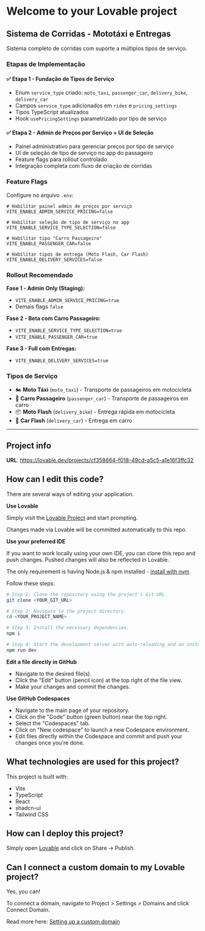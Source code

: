 # Welcome to your Lovable project

## Sistema de Corridas - Mototáxi e Entregas

Sistema completo de corridas com suporte a múltiplos tipos de serviço.

### Etapas de Implementação

#### ✅ Etapa 1 - Fundação de Tipos de Serviço
- Enum `service_type` criado: `moto_taxi`, `passenger_car`, `delivery_bike`, `delivery_car`
- Campos `service_type` adicionados em `rides` e `pricing_settings`
- Tipos TypeScript atualizados
- Hook `usePricingSettings` parametrizado por tipo de serviço

#### ✅ Etapa 2 - Admin de Preços por Serviço + UI de Seleção
- Painel administrativo para gerenciar preços por tipo de serviço
- UI de seleção de tipo de serviço no app do passageiro
- Feature flags para rollout controlado
- Integração completa com fluxo de criação de corridas

### Feature Flags

Configure no arquivo `.env`:

```env
# Habilitar painel admin de preços por serviço
VITE_ENABLE_ADMIN_SERVICE_PRICING=false

# Habilitar seleção de tipo de serviço no app
VITE_ENABLE_SERVICE_TYPE_SELECTION=false

# Habilitar tipo "Carro Passageiro"
VITE_ENABLE_PASSENGER_CAR=false

# Habilitar tipos de entrega (Moto Flash, Car Flash)
VITE_ENABLE_DELIVERY_SERVICES=false
```

### Rollout Recomendado

**Fase 1 - Admin Only (Staging):**
- `VITE_ENABLE_ADMIN_SERVICE_PRICING=true`
- Demais flags `false`

**Fase 2 - Beta com Carro Passageiro:**
- `VITE_ENABLE_SERVICE_TYPE_SELECTION=true`
- `VITE_ENABLE_PASSENGER_CAR=true`

**Fase 3 - Full com Entregas:**
- `VITE_ENABLE_DELIVERY_SERVICES=true`

### Tipos de Serviço

- 🏍️ **Moto Táxi** (`moto_taxi`) - Transporte de passageiros em motocicleta
- 🚗 **Carro Passageiro** (`passenger_car`) - Transporte de passageiros em carro
- 📦 **Moto Flash** (`delivery_bike`) - Entrega rápida em motocicleta
- 🚚 **Car Flash** (`delivery_car`) - Entrega em carro

---

## Project info

**URL**: https://lovable.dev/projects/cf358664-f018-49cd-a5c5-a1e16f3ffc32

## How can I edit this code?

There are several ways of editing your application.

**Use Lovable**

Simply visit the [Lovable Project](https://lovable.dev/projects/cf358664-f018-49cd-a5c5-a1e16f3ffc32) and start prompting.

Changes made via Lovable will be committed automatically to this repo.

**Use your preferred IDE**

If you want to work locally using your own IDE, you can clone this repo and push changes. Pushed changes will also be reflected in Lovable.

The only requirement is having Node.js & npm installed - [install with nvm](https://github.com/nvm-sh/nvm#installing-and-updating)

Follow these steps:

```sh
# Step 1: Clone the repository using the project's Git URL.
git clone <YOUR_GIT_URL>

# Step 2: Navigate to the project directory.
cd <YOUR_PROJECT_NAME>

# Step 3: Install the necessary dependencies.
npm i

# Step 4: Start the development server with auto-reloading and an instant preview.
npm run dev
```

**Edit a file directly in GitHub**

- Navigate to the desired file(s).
- Click the "Edit" button (pencil icon) at the top right of the file view.
- Make your changes and commit the changes.

**Use GitHub Codespaces**

- Navigate to the main page of your repository.
- Click on the "Code" button (green button) near the top right.
- Select the "Codespaces" tab.
- Click on "New codespace" to launch a new Codespace environment.
- Edit files directly within the Codespace and commit and push your changes once you're done.

## What technologies are used for this project?

This project is built with:

- Vite
- TypeScript
- React
- shadcn-ui
- Tailwind CSS

## How can I deploy this project?

Simply open [Lovable](https://lovable.dev/projects/cf358664-f018-49cd-a5c5-a1e16f3ffc32) and click on Share -> Publish.

## Can I connect a custom domain to my Lovable project?

Yes, you can!

To connect a domain, navigate to Project > Settings > Domains and click Connect Domain.

Read more here: [Setting up a custom domain](https://docs.lovable.dev/tips-tricks/custom-domain#step-by-step-guide)
